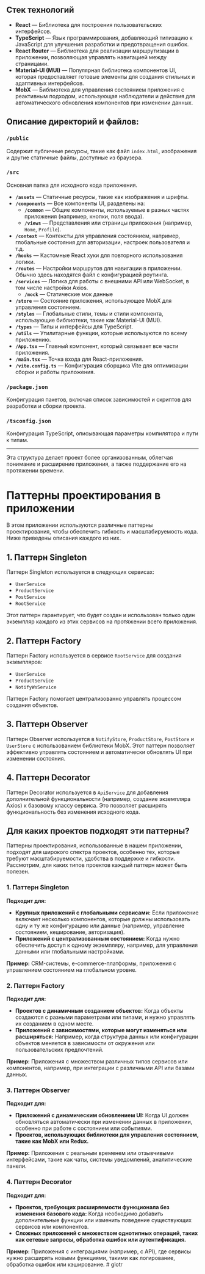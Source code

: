 ## Стек технологий

- **React** — Библиотека для построения пользовательских интерфейсов.
- **TypeScript** — Язык программирования, добавляющий типизацию к JavaScript для улучшения разработки и предотвращения ошибок.
- **React Router** — Библиотека для реализации маршрутизации в приложении, позволяющая управлять навигацией между страницами.
- **Material-UI (MUI)** — Популярная библиотека компонентов UI, которая предоставляет готовые элементы для создания стильных и адаптивных интерфейсов.
- **MobX** — Библиотека для управления состоянием приложения с реактивным подходом, использующая наблюдатели и действия для автоматического обновления компонентов при изменении данных.

## Описание директорий и файлов:

### `/public`
Содержит публичные ресурсы, такие как файл `index.html`, изображения и другие статичные файлы, доступные из браузера.

### `/src`
Основная папка для исходного кода приложения.

- **`/assets`** — Статичные ресурсы, такие как изображения и шрифты.
- **`/components`** — Все компоненты UI, разделены на:
  - **`/common`** — Общие компоненты, используемые в разных частях приложения (например, кнопки, поля ввода).
  - **`/views`** — Представления или страницы приложения (например, `Home`, `Profile`).
- **`/context`** — Контексты для управления состоянием, например, глобальные состояния для авторизации, настроек пользователя и т.д.
- **`/hooks`** — Кастомные React хуки для повторного использования логики.
- **`/routes`** — Настройки маршрутов для навигации в приложении. Обычно здесь находятся файл с конфигурацией роутинга.
- **`/services`** — Логика для работы с внешними API или WebSocket, в том числе настройки Axios.
  - **`/mock`** — Статические мок данные
- **`/store`** — Состояние приложения, использующее MobX для управления состоянием.
- **`/styles`** — Глобальные стили, темы и стили компонента, использующие библиотеки, такие как Material-UI (MUI).
- **`/types`** — Типы и интерфейсы для TypeScript.
- **`/utils`** — Утилитарные функции, которые используются по всему приложению.
- **`/App.tsx`** — Главный компонент, который связывает все части приложения.
- **`/main.tsx`** — Точка входа для React-приложения.
- **`/vite.config.ts`** — Конфигурация сборщика Vite для оптимизации сборки и работы приложения.

### `/package.json`
Конфигурация пакетов, включая список зависимостей и скриптов для разработки и сборки проекта.

### `/tsconfig.json`
Конфигурация TypeScript, описывающая параметры компилятора и пути к типам.

---

Эта структура делает проект более организованным, облегчая понимание и расширение приложения, а также поддержание его на протяжении времени.


# Паттерны проектирования в приложении

В этом приложении используются различные паттерны проектирования, чтобы обеспечить гибкость и масштабируемость кода. Ниже приведены описания каждого из них.

## 1. Паттерн Singleton

Паттерн Singleton используется в следующих сервисах:
- `UserService`
- `ProductService`
- `PostService`
- `RootService`

Этот паттерн гарантирует, что будет создан и использован только один экземпляр каждого из этих сервисов на протяжении всего приложения.

## 2. Паттерн Factory

Паттерн Factory используется в сервисе `RootService` для создания экземпляров:
- `UserService`
- `ProductService`
- `NotifyWsService`

Паттерн Factory помогает централизованно управлять процессом создания объектов.

## 3. Паттерн Observer

Паттерн Observer используется в `NotifyStore`, `ProductStore`, `PostStore` и `UserStore`  с использованием библиотеки MobX. Этот паттерн позволяет эффективно управлять состоянием и автоматически обновлять UI при изменении состояния.

## 4. Паттерн Decorator

Паттерн Decorator используется в `ApiService` для добавления дополнительной функциональности (например, создание экземпляра Axios) к базовому классу сервиса. Это позволяет расширять функциональность без изменения исходного кода.

## Для каких проектов подходят эти паттерны?

Паттерны проектирования, использованные в нашем приложении, подходят для широкого спектра проектов, особенно тех, которые требуют масштабируемости, удобства в поддержке и гибкости. Рассмотрим, для каких типов проектов каждый паттерн может быть полезен.

### 1. Паттерн Singleton

**Подходит для:**
- **Крупных приложений с глобальными сервисами:** Если приложение включает несколько компонентов, которые должны использовать одну и ту же конфигурацию или данные (например, управление состоянием, кеширование, авторизация).
- **Приложений с централизованным состоянием:** Когда нужно обеспечить доступ к одному экземпляру, например, для управления данными или глобальными настройками.

**Пример:** CRM-системы, e-commerce-платформы, приложения с управлением состоянием на глобальном уровне.

### 2. Паттерн Factory

**Подходит для:**
- **Проектов с динамичным созданием объектов:** Когда объекты создаются с разными параметрами или типами, и нужно управлять их созданием в одном месте.
- **Приложений с зависимостями, которые могут изменяться или расширяться:** Например, когда структура данных или конфигурации объектов меняется в зависимости от окружения или пользовательских предпочтений.

**Пример:** Приложения с множеством различных типов сервисов или компонентов, например, при интеграции с различными API или базами данных.

### 3. Паттерн Observer

**Подходит для:**
- **Приложений с динамическим обновлением UI:** Когда UI должен обновляться автоматически при изменении данных в приложении, особенно при работе с состоянием или событиями.
- **Проектов, использующих библиотеки для управления состоянием, такие как MobX или Redux.**

**Пример:** Приложения с реальным временем или отзывчивыми интерфейсами, такие как чаты, системы уведомлений, аналитические панели.

### 4. Паттерн Decorator

**Подходит для:**
- **Проектов, требующих расширяемости функционала без изменения базового кода:** Когда необходимо добавить дополнительные функции или изменить поведение существующих сервисов или компонентов.
- **Сложных приложений с множеством однотипных операций, таких как сетевые запросы, обработка ошибок или аутентификация.**

**Пример:** Приложения с интеграциями (например, с API), где сервисы нужно расширять новыми функциями, такими как логирование, обработка ошибок или кэширование.
#   g l o t r  
 